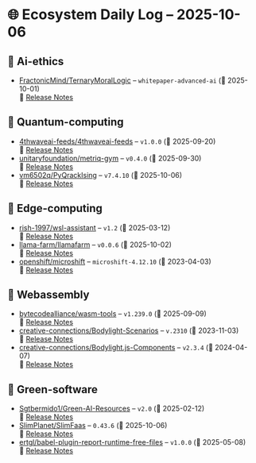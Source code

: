# 🌐 Ecosystem Daily Log – 2025-10-06

## 🔹 Ai-ethics
- [FractonicMind/TernaryMoralLogic](https://github.com/FractonicMind/TernaryMoralLogic/releases/tag/whitepaper-advanced-ai) – `whitepaper-advanced-ai` (📅 2025-10-01)  
  🔗 [Release Notes](https://github.com/FractonicMind/TernaryMoralLogic/releases/tag/whitepaper-advanced-ai)

## 🔹 Quantum-computing
- [4thwaveai-feeds/4thwaveai-feeds](https://github.com/4thwaveai-feeds/4thwaveai-feeds/releases/tag/v1.0.0) – `v1.0.0` (📅 2025-09-20)  
  🔗 [Release Notes](https://github.com/4thwaveai-feeds/4thwaveai-feeds/releases/tag/v1.0.0)
- [unitaryfoundation/metriq-gym](https://github.com/unitaryfoundation/metriq-gym/releases/tag/v0.4.0) – `v0.4.0` (📅 2025-09-30)  
  🔗 [Release Notes](https://github.com/unitaryfoundation/metriq-gym/releases/tag/v0.4.0)
- [vm6502q/PyQrackIsing](https://github.com/vm6502q/PyQrackIsing/releases/tag/v7.4.10) – `v7.4.10` (📅 2025-10-06)  
  🔗 [Release Notes](https://github.com/vm6502q/PyQrackIsing/releases/tag/v7.4.10)

## 🔹 Edge-computing
- [rish-1997/wsl-assistant](https://github.com/rish-1997/wsl-assistant/releases/tag/v1.2) – `v1.2` (📅 2025-03-12)  
  🔗 [Release Notes](https://github.com/rish-1997/wsl-assistant/releases/tag/v1.2)
- [llama-farm/llamafarm](https://github.com/llama-farm/llamafarm/releases/tag/v0.0.6) – `v0.0.6` (📅 2025-10-02)  
  🔗 [Release Notes](https://github.com/llama-farm/llamafarm/releases/tag/v0.0.6)
- [openshift/microshift](https://github.com/openshift/microshift/releases/tag/microshift-4.12.10) – `microshift-4.12.10` (📅 2023-04-03)  
  🔗 [Release Notes](https://github.com/openshift/microshift/releases/tag/microshift-4.12.10)

## 🔹 Webassembly
- [bytecodealliance/wasm-tools](https://github.com/bytecodealliance/wasm-tools/releases/tag/v1.239.0) – `v1.239.0` (📅 2025-09-09)  
  🔗 [Release Notes](https://github.com/bytecodealliance/wasm-tools/releases/tag/v1.239.0)
- [creative-connections/Bodylight-Scenarios](https://github.com/creative-connections/Bodylight-Scenarios/releases/tag/v.2310) – `v.2310` (📅 2023-11-03)  
  🔗 [Release Notes](https://github.com/creative-connections/Bodylight-Scenarios/releases/tag/v.2310)
- [creative-connections/Bodylight.js-Components](https://github.com/creative-connections/Bodylight.js-Components/releases/tag/v2.3.4) – `v2.3.4` (📅 2024-04-07)  
  🔗 [Release Notes](https://github.com/creative-connections/Bodylight.js-Components/releases/tag/v2.3.4)

## 🔹 Green-software
- [Sgtbermido1/Green-AI-Resources](https://github.com/Sgtbermido1/Green-AI-Resources/releases/tag/v2.0) – `v2.0` (📅 2025-02-12)  
  🔗 [Release Notes](https://github.com/Sgtbermido1/Green-AI-Resources/releases/tag/v2.0)
- [SlimPlanet/SlimFaas](https://github.com/SlimPlanet/SlimFaas/releases/tag/0.43.6) – `0.43.6` (📅 2025-10-06)  
  🔗 [Release Notes](https://github.com/SlimPlanet/SlimFaas/releases/tag/0.43.6)
- [ertgl/babel-plugin-report-runtime-free-files](https://github.com/ertgl/babel-plugin-report-runtime-free-files/releases/tag/v1.0.0) – `v1.0.0` (📅 2025-05-08)  
  🔗 [Release Notes](https://github.com/ertgl/babel-plugin-report-runtime-free-files/releases/tag/v1.0.0)